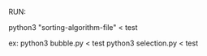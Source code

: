 RUN:

python3 "sorting-algorithm-file" < test

ex:
python3 bubble.py < test
python3 selection.py < test
